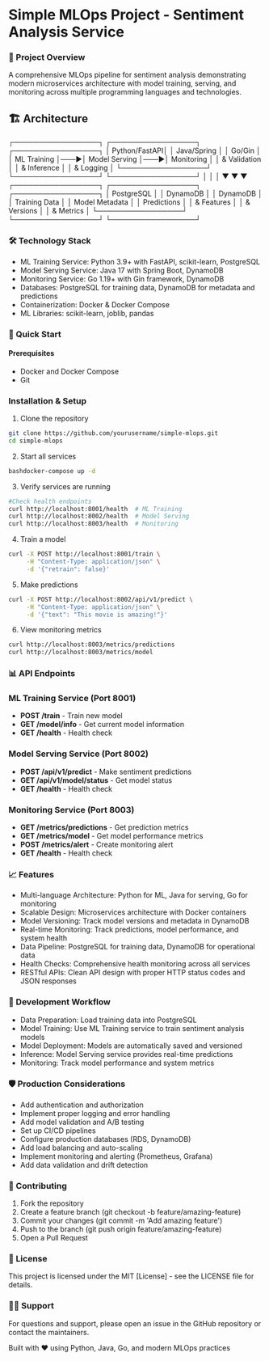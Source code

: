 # Simple MLOps Project - Sentiment Analysis Service

### 🚀 Project Overview
A comprehensive MLOps pipeline for sentiment analysis demonstrating modern microservices architecture with model training, serving, and monitoring across multiple programming languages and technologies.

## 🏗️ Architecture
┌─────────────────┐    ┌─────────────────┐    ┌─────────────────┐
│   Python/FastAPI│    │  Java/Spring    │    │   Go/Gin        │
│   ML Training   │───▶│  Model Serving  │───▶│   Monitoring    │
│   & Validation  │    │   & Inference   │    │   & Logging     │
└─────────────────┘    └─────────────────┘    └─────────────────┘
         │                        │                        │
         ▼                        ▼                        ▼
┌─────────────────┐    ┌─────────────────┐    ┌─────────────────┐
│   PostgreSQL    │    │    DynamoDB     │    │   DynamoDB      │
│   Training Data │    │  Model Metadata │    │   Predictions   │
│   & Features    │    │   & Versions    │    │   & Metrics     │
└─────────────────┘    └─────────────────┘    └─────────────────┘

### 🛠️ Technology Stack

- ML Training Service: Python 3.9+ with FastAPI, scikit-learn, PostgreSQL
- Model Serving Service: Java 17 with Spring Boot, DynamoDB
- Monitoring Service: Go 1.19+ with Gin framework, DynamoDB
- Databases: PostgreSQL for training data, DynamoDB for metadata and predictions
- Containerization: Docker & Docker Compose
- ML Libraries: scikit-learn, joblib, pandas

### 🚀 Quick Start
#### Prerequisites

- Docker and Docker Compose
- Git

### Installation & Setup
1. Clone the repository
```bash
git clone https://github.com/yourusername/simple-mlops.git
cd simple-mlops
```
2. Start all services
```bash 
bashdocker-compose up -d
```

3. Verify services are running
```bash 
#Check health endpoints
curl http://localhost:8001/health  # ML Training
curl http://localhost:8002/health  # Model Serving  
curl http://localhost:8003/health  # Monitoring
```

4. Train a model
```bash
curl -X POST http://localhost:8001/train \
     -H "Content-Type: application/json" \
     -d '{"retrain": false}'
```

5. Make predictions
```bash
curl -X POST http://localhost:8002/api/v1/predict \
     -H "Content-Type: application/json" \
     -d '{"text": "This movie is amazing!"}'
```

6. View monitoring metrics
```bash
curl http://localhost:8003/metrics/predictions
curl http://localhost:8003/metrics/model
```

### 📊 API Endpoints
### ML Training Service (Port 8001)

- **POST /train** - Train new model
- **GET /model/info** - Get current model information
- **GET /health** - Health check

### Model Serving Service (Port 8002)

- **POST /api/v1/predict** - Make sentiment predictions
- **GET /api/v1/model/status** - Get model status
- **GET /health** - Health check

### Monitoring Service (Port 8003)

- **GET /metrics/predictions** - Get prediction metrics
- **GET /metrics/model** - Get model performance metrics
- **POST /metrics/alert** - Create monitoring alert
- **GET /health** - Health check

### 📈 Features

- Multi-language Architecture: Python for ML, Java for serving, Go for monitoring
- Scalable Design: Microservices architecture with Docker containers
- Model Versioning: Track model versions and metadata in DynamoDB
- Real-time Monitoring: Track predictions, model performance, and system health
- Data Pipeline: PostgreSQL for training data, DynamoDB for operational data
- Health Checks: Comprehensive health monitoring across all services
- RESTful APIs: Clean API design with proper HTTP status codes and JSON responses

### 🔄 Development Workflow

- Data Preparation: Load training data into PostgreSQL
- Model Training: Use ML Training service to train sentiment analysis models
- Model Deployment: Models are automatically saved and versioned
- Inference: Model Serving service provides real-time predictions
- Monitoring: Track model performance and system metrics

### 🛡️ Production Considerations

- Add authentication and authorization
- Implement proper logging and error handling
- Add model validation and A/B testing
- Set up CI/CD pipelines
- Configure production databases (RDS, DynamoDB)
- Add load balancing and auto-scaling
- Implement monitoring and alerting (Prometheus, Grafana)
- Add data validation and drift detection

### 🤝 Contributing

1. Fork the repository
2. Create a feature branch (git checkout -b feature/amazing-feature)
3. Commit your changes (git commit -m 'Add amazing feature')
4. Push to the branch (git push origin feature/amazing-feature)
5. Open a Pull Request

### 📄 License
This project is licensed under the MIT [License] - see the LICENSE file for details.

### 🙋‍♂️ Support
For questions and support, please open an issue in the GitHub repository or contact the maintainers.

Built with ❤️ using Python, Java, Go, and modern MLOps practices
